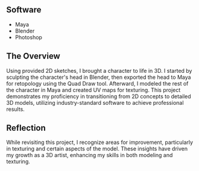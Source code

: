 ## Software
- Maya 
- Blender
- Photoshop

## The Overview
Using provided 2D sketches, I brought a character to life in 3D. I started by sculpting the character's head in Blender, then exported the head to Maya for retopology using the Quad Draw tool. Afterward, I modeled the rest of the character in Maya and created UV maps for texturing. This project demonstrates my proficiency in transitioning from 2D concepts to detailed 3D models, utilizing industry-standard software to achieve professional results.

## Reflection
While revisiting this project, I recognize areas for improvement, particularly in texturing and certain aspects of the model. These insights have driven my growth as a 3D artist, enhancing my skills in both modeling and texturing.